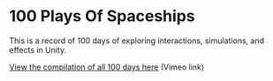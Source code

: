 # 100 Plays Of Spaceships

This is a record of 100 days of exploring interactions, simulations, and effects in Unity. 

[View the compilation of all 100 days here](https://vimeo.com/329969571) (Vimeo link)